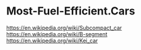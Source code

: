 # Most-Fuel-Efficient.Cars
https://en.wikipedia.org/wiki/Subcompact_car
https://en.wikipedia.org/wiki/B-segment
https://en.wikipedia.org/wiki/Kei_car
